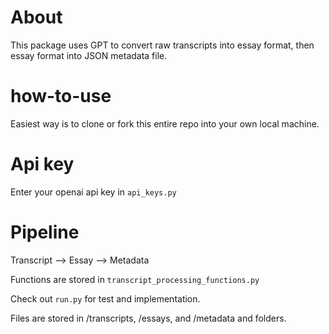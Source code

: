 # About
This package uses GPT to convert raw transcripts into essay format, then essay format into JSON metadata file. 

# how-to-use
Easiest way is to clone or fork this entire repo into your own local machine. 

# Api key
Enter your openai api key in `api_keys.py`

# Pipeline
Transcript --> Essay --> Metadata

Functions are stored in `transcript_processing_functions.py`

Check out `run.py` for test and implementation.

Files are stored in /transcripts, /essays, and /metadata and folders.
